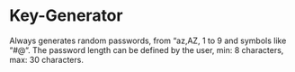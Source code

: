 # Key-Generator
 Always generates random passwords, from “az,AZ, 1 to 9 and symbols like “#@“. The password length can be defined by the user, min: 8 characters, max: 30 characters.
